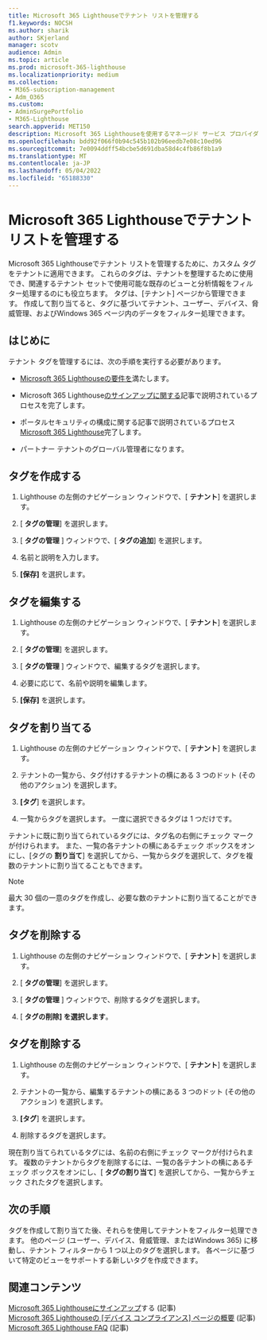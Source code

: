 ```yaml
---
title: Microsoft 365 Lighthouseでテナント リストを管理する
f1.keywords: NOCSH
ms.author: sharik
author: SKjerland
manager: scotv
audience: Admin
ms.topic: article
ms.prod: microsoft-365-lighthouse
ms.localizationpriority: medium
ms.collection:
- M365-subscription-management
- Adm_O365
ms.custom:
- AdminSurgePortfolio
- M365-Lighthouse
search.appverid: MET150
description: Microsoft 365 Lighthouseを使用するマネージド サービス プロバイダー (MSP) の場合は、テナント リストを管理する方法について説明します。
ms.openlocfilehash: bdd92f066f0b94c545b102b96eedb7e08c10ed96
ms.sourcegitcommit: 7e0094ddff54bcbe5d691dba58d4c4fb86f8b1a9
ms.translationtype: MT
ms.contentlocale: ja-JP
ms.lasthandoff: 05/04/2022
ms.locfileid: "65188330"
---
```

# <a name="manage-your-tenant-list-in-microsoft-365-lighthouse"></a>Microsoft 365 Lighthouseでテナント リストを管理する

Microsoft 365 Lighthouseでテナント リストを管理するために、カスタム タグをテナントに適用できます。 これらのタグは、テナントを整理するために使用でき、関連するテナント セットで使用可能な既存のビューと分析情報をフィルター処理するのにも役立ちます。 タグは、[テナント] ページから管理できます。 作成して割り当てると、タグに基づいてテナント、ユーザー、デバイス、脅威管理、およびWindows 365 ページ内のデータをフィルター処理できます。

## <a name="before-you-begin"></a>はじめに

テナント タグを管理するには、次の手順を実行する必要があります。

- [Microsoft 365 Lighthouseの要件を](m365-lighthouse-requirements.md)満たします。

- Microsoft 365 Lighthouse[のサインアップに関する](m365-lighthouse-sign-up.md)記事で説明されているプロセスを完了します。

- ポータルセキュリティの構成に関する記事で説明されているプロセス[Microsoft 365 Lighthouse](m365-lighthouse-configure-portal-security.md)完了します。

- パートナー テナントのグローバル管理者になります。

## <a name="create-a-tag"></a>タグを作成する

1. Lighthouse の左側のナビゲーション ウィンドウで、[ **テナント**] を選択します。

2. [ **タグの管理**] を選択します。

3. [ **タグの管理** ] ウィンドウで、[ **タグの追加**] を選択します。

4. 名前と説明を入力します。

5. **[保存]** を選択します。

## <a name="edit-a-tag"></a>タグを編集する

1. Lighthouse の左側のナビゲーション ウィンドウで、[ **テナント**] を選択します。

2. [ **タグの管理**] を選択します。

3. [ **タグの管理** ] ウィンドウで、編集するタグを選択します。

4. 必要に応じて、名前や説明を編集します。

5. **[保存]** を選択します。

## <a name="assign-a-tag"></a>タグを割り当てる

1. Lighthouse の左側のナビゲーション ウィンドウで、[ **テナント**] を選択します。

2. テナントの一覧から、タグ付けするテナントの横にある 3 つのドット (その他のアクション) を選択します。

3. **[タグ**] を選択します。

4. 一覧からタグを選択します。 一度に選択できるタグは 1 つだけです。

テナントに既に割り当てられているタグには、タグ名の右側にチェック マークが付けられます。 また、一覧の各テナントの横にあるチェック ボックスをオンにし、[タグの **割り当て**] を選択してから、一覧からタグを選択して、タグを複数のテナントに割り当てることもできます。

> [!NOTE]
> 最大 30 個の一意のタグを作成し、必要な数のテナントに割り当てることができます。

## <a name="delete-a-tag"></a>タグを削除する

1. Lighthouse の左側のナビゲーション ウィンドウで、[ **テナント**] を選択します。

2. [ **タグの管理**] を選択します。

3. [ **タグの管理** ] ウィンドウで、削除するタグを選択します。

4. [ **タグの削除] を選択します**。

## <a name="remove-a-tag"></a>タグを削除する

1. Lighthouse の左側のナビゲーション ウィンドウで、[ **テナント**] を選択します。

2. テナントの一覧から、編集するテナントの横にある 3 つのドット (その他のアクション) を選択します。

3. **[タグ**] を選択します。

4. 削除するタグを選択します。

現在割り当てられているタグには、名前の右側にチェック マークが付けられます。 複数のテナントからタグを削除するには、一覧の各テナントの横にあるチェック ボックスをオンにし、[ **タグの割り当て**] を選択してから、一覧からチェック されたタグを選択します。

## <a name="next-steps"></a>次の手順

タグを作成して割り当てた後、それらを使用してテナントをフィルター処理できます。 他のページ (ユーザー、デバイス、脅威管理、またはWindows 365) に移動し、テナント フィルターから 1 つ以上のタグを選択します。 各ページに基づいて特定のビューをサポートする新しいタグを作成できます。

## <a name="related-content"></a>関連コンテンツ

[Microsoft 365 Lighthouseにサインアップ](m365-lighthouse-sign-up.md)する (記事)\
[Microsoft 365 Lighthouseの [デバイス コンプライアンス] ページの概要](m365-lighthouse-device-compliance-page-overview.md) (記事)\
[Microsoft 365 Lighthouse FAQ](m365-lighthouse-faq.yml) (記事)
